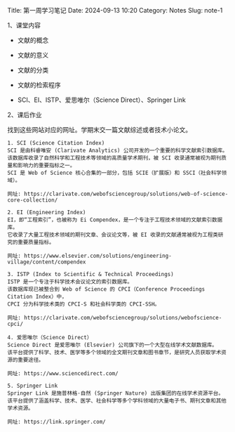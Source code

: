Title: 第一周学习笔记
Date: 2024-09-13 10:20
Category: Notes
Slug: note-1

1、课堂内容

- 文献的概念

- 文献的意义

- 文献的分类

- 文献的检索程序

- SCI、EI、ISTP、爱思唯尔（Science Direct）、Springer Link

2、课后作业

找到这些网站对应的网址。学期末交一篇文献综述或者技术小论文。

```
1. SCI (Science Citation Index)
SCI 是由科睿唯安 (Clarivate Analytics) 公司开发的一个重要的科学文献索引数据库。
该数据库收录了自然科学和工程技术等领域的高质量学术期刊，被 SCI 收录通常被视为期刊质量和影响力的重要指标之一。
SCI 是 Web of Science 核心合集的一部分，包括 SCIE（扩展版）和 SSCI（社会科学领域）。

网址: https://clarivate.com/webofsciencegroup/solutions/web-of-science-core-collection/

2. EI (Engineering Index)
EI，即“工程索引”，也被称为 Ei Compendex，是一个专注于工程技术领域的文献索引数据库。
它收录了大量工程技术领域的期刊文章、会议论文等，被 EI 收录的文献通常被视为工程类研究的重要质量指标。

网址: https://www.elsevier.com/solutions/engineering-village/content/compendex

3. ISTP (Index to Scientific & Technical Proceedings)
ISTP 是一个专注于科学技术会议论文的索引数据库。
该数据库现已被整合到 Web of Science 的 CPCI（Conference Proceedings Citation Index）中，
CPCI 分为科学技术类的 CPCI-S 和社会科学类的 CPCI-SSH。

网址: https://clarivate.com/webofsciencegroup/solutions/webofscience-cpci/

4. 爱思唯尔（Science Direct）
Science Direct 是爱思唯尔 (Elsevier) 公司旗下的一个大型在线学术文献数据库。
该平台提供了科学、技术、医学等多个领域的全文期刊文章和图书章节，是研究人员获取学术资源的重要途径。

网址: https://www.sciencedirect.com/

5. Springer Link
Springer Link 是施普林格·自然 (Springer Nature) 出版集团的在线学术资源平台。
该平台提供了涵盖科学、技术、医学、社会科学等多个学科领域的大量电子书、期刊文章和其他学术资源。

网址: https://link.springer.com/
```
